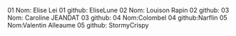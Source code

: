 01 Nom: Elise Lei
01 github: EliseLune
02 Nom: Louison Rapin
02 github:
03 Nom: Caroline JEANDAT
03 github:
04 Nom:Colombel
04 github:Narflin
05 Nom:Valentin Alleaume
05 github: StormyCrispy
